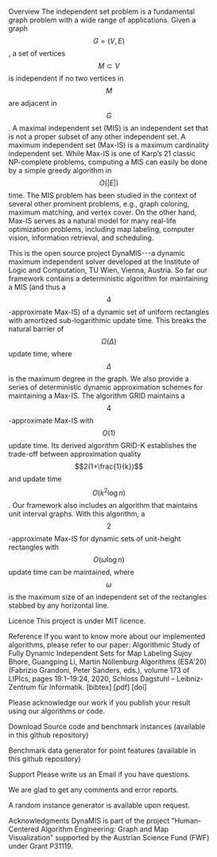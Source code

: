 <script src="https://cdn.mathjax.org/mathjax/latest/MathJax.js?config=TeX-AMS-MML_HTMLorMML" type="text/javascript"></script> <style> * { box-sizing: border-box; } .column { float: left; width: 50%; padding: 5px; } /* Clearfix (clear floats) */ .row::after { content: ""; clear: both; display: table; } </style>
Overview
The independent set problem is a fundamental graph problem with a wide range of applications. Given a graph $$G = (V, E)$$, a set of vertices $$M \subset V$$ is independent if no two vertices in $$M$$ are adjacent in $$G$$. A maximal independent set (MIS) is an independent set that is not a proper subset of any other independent set. A maximum independent set (Max-IS) is a maximum cardinality independent set. While Max-IS is one of Karp’s 21 classic NP-complete problems, computing a MIS can easily be done by a simple greedy algorithm in $$O(|E|)$$ time. The MIS problem has been studied in the context of several other prominent problems, e.g., graph coloring, maximum matching, and vertex cover. On the other hand, Max-IS serves as a natural model for many real-life optimization problems, including map labeling, computer vision, information retrieval, and scheduling.

This is the open source project DynaMIS---a dynamic maximum independent solver developed at the Institute of Logic and Computation, TU Wien, Vienna, Austria. So far our framework contains a deterministic algorithm for maintaining a MIS (and thus a $$4$$-approximate Max-IS) of a dynamic set of uniform rectangles with amortized sub-logarithmic update time. This breaks the natural barrier of $$\Omega(\Delta)$$ update time, where $$\Delta$$ is the maximum degree in the graph. We also provide a series of deterministic dynamic approximation schemes for maintaining a Max-IS. The algorithm GRID maintains a $$4$$-approximate Max-IS with $$O(1)$$ update time. Its derived algorithm GRID-K establishes the trade-off between approximation quality $$2(1+\frac{1}{k})$$ and update time $$O(k^2\log n)$$. Our framework also includes an algorithm that maintains unit interval graphs. With this algorithm, a $$2$$-approximate Max-IS for dynamic sets of unit-height rectangles with $$O(\omega \log n)$$ update time can be maintained, where $$\omega$$ is the maximum size of an independent set of the rectangles stabbed by any horizontal line.



Licence
This project is under MIT licence.

Reference
If you want to know more about our implemented algorithms, please refer to our paper:
Algorithmic Study of Fully Dynamic Independent Sets for Map Labeling
Sujoy Bhore, Guangping Li, Martin Nöllenburg
Algorithms (ESA'20) (Fabrizio Grandoni, Peter Sanders, eds.), volume 173 of LIPIcs, pages 19:1–19:24, 2020, Schloss Dagstuhl – Leibniz-Zentrum für Informatik.
[bibtex] [pdf] [doi]

Please acknowledge our work if you publish your result using our algorithms or code.

Download
Source code and benchmark instances (available in this github repository)

Benchmark data generator for point features (available in this github repository)

Support
Please write us an Email if you have questions.

We are glad to get any comments and error reports.

A random instance generator is available upon request.

Acknowledgments
DynaMIS is part of the project "Human-Centered Algorithm Engineering: Graph and Map Visualization" supported by the Austrian Science Fund (FWF) under Grant P31119.
